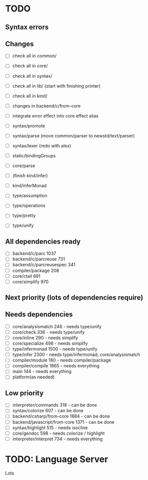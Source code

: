 # TODO

## Syntax errors

## Changes
- [ ] check all in common/
- [ ] check all in core/
- [ ] check all in syntax/
- [ ] check all in lib/ (start with finishing printer)
- [ ] check all in kind/
- [ ] changes in backend/c/from-core
- [ ] integrate error effect into core effect alias

- [ ] syntax/promote
- [ ] syntax/parse (move common/parser to newstd/text/parser)
- [ ] syntax/lexer (redo with alex)
- [ ] static/bindingGroups
- [ ] core/parse
- [ ] (finish kind/infer)
- [ ] kind/inferMonad
- [ ] type/assumption
- [ ] type/operations
- [ ] type/pretty
- [ ] type/unify

## All dependencies ready
- [ ] backend/c/parc 1037
- [ ] backend/c/parcreuse 731
- [ ] backend/c/parcreusespec 341
- [ ] compiler/package 208
- [ ] core/ctail 691
- [ ] core/simplify 970

## Next priority (lots of dependencies require)

## Needs dependencies
- [ ] core/analysismatch 248 - needs type/unify
- [ ] core/check 336 - needs type/unify
- [ ] core/inline 290 - needs simplify
- [ ] core/specialize 498 - needs simplify
- [ ] type/infermonad 1500 - needs type/unify
- [ ] type/infer 2300 - needs type/infermonad, core/analysismatch
- [ ] compiler/module 180 - needs compiler/package
- [ ] compiler/compile 1865 - needs everything
- [ ] main 144 - needs everything
- [ ] platform(as needed)

## Low priority
- [ ] interpreter/commands 318 - can be done
- [ ] syntax/colorize 607 - can be done
- [ ] backend/csharp/from-core 1884 - can be done
- [ ] backend/javascript/from-core 1371 - can be done
- [ ] syntax/highlight 515 - needs isocline
- [ ] core/gendoc 598 - needs colorize / highlight
- [ ] interpreter/interpret 734 - needs everything

# TODO: Language Server
Lots